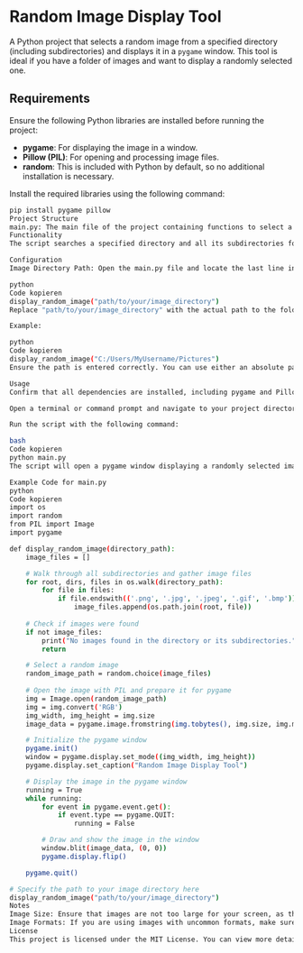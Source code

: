 # Random Image Display Tool

A Python project that selects a random image from a specified directory (including subdirectories) and displays it in a `pygame` window. This tool is ideal if you have a folder of images and want to display a randomly selected one.

## Requirements

Ensure the following Python libraries are installed before running the project:

- **pygame**: For displaying the image in a window.
- **Pillow (PIL)**: For opening and processing image files.
- **random**: This is included with Python by default, so no additional installation is necessary.

Install the required libraries using the following command:

```bash
pip install pygame pillow
Project Structure
main.py: The main file of the project containing functions to select a random image and display it in a pygame window.
Functionality
The script searches a specified directory and all its subdirectories for image files with extensions .png, .jpg, .jpeg, .gif, and .bmp. It randomly selects one of these image files and displays it in a pygame window.

Configuration
Image Directory Path: Open the main.py file and locate the last line in the script:

python
Code kopieren
display_random_image("path/to/your/image_directory")
Replace "path/to/your/image_directory" with the actual path to the folder containing your images. Only replace the text within the quotation marks.

Example:

python
Code kopieren
display_random_image("C:/Users/MyUsername/Pictures")
Ensure the path is entered correctly. You can use either an absolute path or a relative path if the image folder is within your project directory.

Usage
Confirm that all dependencies are installed, including pygame and Pillow.

Open a terminal or command prompt and navigate to your project directory, where main.py is located.

Run the script with the following command:

bash
Code kopieren
python main.py
The script will open a pygame window displaying a randomly selected image from the specified directory or any of its subdirectories. Each time you run the script, a new random image will be displayed.

Example Code for main.py
python
Code kopieren
import os
import random
from PIL import Image
import pygame

def display_random_image(directory_path):
    image_files = []

    # Walk through all subdirectories and gather image files
    for root, dirs, files in os.walk(directory_path):
        for file in files:
            if file.endswith(('.png', '.jpg', '.jpeg', '.gif', '.bmp')):
                image_files.append(os.path.join(root, file))
    
    # Check if images were found
    if not image_files:
        print("No images found in the directory or its subdirectories.")
        return

    # Select a random image
    random_image_path = random.choice(image_files)
    
    # Open the image with PIL and prepare it for pygame
    img = Image.open(random_image_path)
    img = img.convert('RGB')
    img_width, img_height = img.size
    image_data = pygame.image.fromstring(img.tobytes(), img.size, img.mode)

    # Initialize the pygame window
    pygame.init()
    window = pygame.display.set_mode((img_width, img_height))
    pygame.display.set_caption("Random Image Display Tool")

    # Display the image in the pygame window
    running = True
    while running:
        for event in pygame.event.get():
            if event.type == pygame.QUIT:
                running = False

        # Draw and show the image in the window
        window.blit(image_data, (0, 0))
        pygame.display.flip()

    pygame.quit()

# Specify the path to your image directory here
display_random_image("path/to/your/image_directory")
Notes
Image Size: Ensure that images are not too large for your screen, as the window size will automatically adjust to the image size.
Image Formats: If you are using images with uncommon formats, make sure Pillow supports them.
License
This project is licensed under the MIT License. You can view more details about the license here.  so you cant use it for everything



